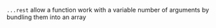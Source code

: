 `...rest` allow a function work with a variable number of arguments by bundling them into an array

